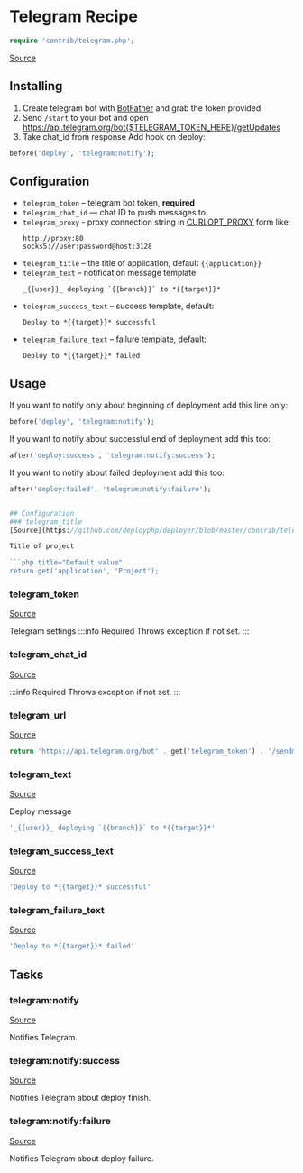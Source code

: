<!-- DO NOT EDIT THIS FILE! -->
<!-- Instead edit contrib/telegram.php -->
<!-- Then run bin/docgen -->

# Telegram Recipe

```php
require 'contrib/telegram.php';
```

[Source](/contrib/telegram.php)



## Installing
  1. Create telegram bot with [BotFather](https://t.me/BotFather) and grab the token provided
  2. Send `/start` to your bot and open https://api.telegram.org/bot{$TELEGRAM_TOKEN_HERE}/getUpdates
  3. Take chat_id from response
Add hook on deploy:
```php
before('deploy', 'telegram:notify');
```
## Configuration
- `telegram_token` – telegram bot token, **required**
- `telegram_chat_id` — chat ID to push messages to
- `telegram_proxy` - proxy connection string in [CURLOPT_PROXY](https://curl.haxx.se/libcurl/c/CURLOPT_PROXY.html) form like:
  ```
  http://proxy:80
  socks5://user:password@host:3128
   ```
- `telegram_title` – the title of application, default `{{application}}`
- `telegram_text` – notification message template
  ```
  _{{user}}_ deploying `{{branch}}` to *{{target}}*
  ```
- `telegram_success_text` – success template, default:
  ```
  Deploy to *{{target}}* successful
  ```
- `telegram_failure_text` – failure template, default:
  ```
  Deploy to *{{target}}* failed
  ```
## Usage
If you want to notify only about beginning of deployment add this line only:
```php
before('deploy', 'telegram:notify');
```
If you want to notify about successful end of deployment add this too:
```php
after('deploy:success', 'telegram:notify:success');
```
If you want to notify about failed deployment add this too:
```php
after('deploy:failed', 'telegram:notify:failure');


## Configuration
### telegram_title
[Source](https://github.com/deployphp/deployer/blob/master/contrib/telegram.php#L65)

Title of project

```php title="Default value"
return get('application', 'Project');
```


### telegram_token
[Source](https://github.com/deployphp/deployer/blob/master/contrib/telegram.php#L70)

Telegram settings
:::info Required
Throws exception if not set.
:::




### telegram_chat_id
[Source](https://github.com/deployphp/deployer/blob/master/contrib/telegram.php#L73)


:::info Required
Throws exception if not set.
:::




### telegram_url
[Source](https://github.com/deployphp/deployer/blob/master/contrib/telegram.php#L76)



```php title="Default value"
return 'https://api.telegram.org/bot' . get('telegram_token') . '/sendmessage';
```


### telegram_text
[Source](https://github.com/deployphp/deployer/blob/master/contrib/telegram.php#L81)

Deploy message

```php title="Default value"
'_{{user}}_ deploying `{{branch}}` to *{{target}}*'
```


### telegram_success_text
[Source](https://github.com/deployphp/deployer/blob/master/contrib/telegram.php#L82)



```php title="Default value"
'Deploy to *{{target}}* successful'
```


### telegram_failure_text
[Source](https://github.com/deployphp/deployer/blob/master/contrib/telegram.php#L83)



```php title="Default value"
'Deploy to *{{target}}* failed'
```



## Tasks

### telegram:notify
[Source](https://github.com/deployphp/deployer/blob/master/contrib/telegram.php#L87)

Notifies Telegram.




### telegram:notify:success
[Source](https://github.com/deployphp/deployer/blob/master/contrib/telegram.php#L118)

Notifies Telegram about deploy finish.




### telegram:notify:failure
[Source](https://github.com/deployphp/deployer/blob/master/contrib/telegram.php#L149)

Notifies Telegram about deploy failure.




